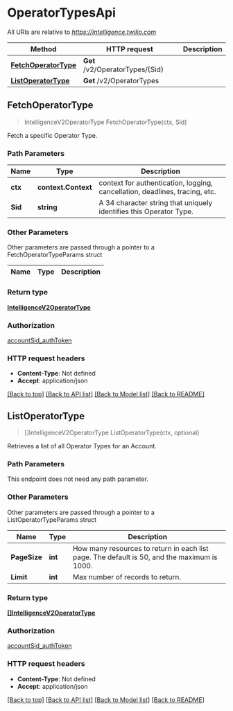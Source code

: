 # OperatorTypesApi

All URIs are relative to *https://intelligence.twilio.com*

Method | HTTP request | Description
------------- | ------------- | -------------
[**FetchOperatorType**](OperatorTypesApi.md#FetchOperatorType) | **Get** /v2/OperatorTypes/{Sid} | 
[**ListOperatorType**](OperatorTypesApi.md#ListOperatorType) | **Get** /v2/OperatorTypes | 



## FetchOperatorType

> IntelligenceV2OperatorType FetchOperatorType(ctx, Sid)



Fetch a specific Operator Type.

### Path Parameters


Name | Type | Description
------------- | ------------- | -------------
**ctx** | **context.Context** | context for authentication, logging, cancellation, deadlines, tracing, etc.
**Sid** | **string** | A 34 character string that uniquely identifies this Operator Type.

### Other Parameters

Other parameters are passed through a pointer to a FetchOperatorTypeParams struct


Name | Type | Description
------------- | ------------- | -------------

### Return type

[**IntelligenceV2OperatorType**](IntelligenceV2OperatorType.md)

### Authorization

[accountSid_authToken](../README.md#accountSid_authToken)

### HTTP request headers

- **Content-Type**: Not defined
- **Accept**: application/json

[[Back to top]](#) [[Back to API list]](../README.md#documentation-for-api-endpoints)
[[Back to Model list]](../README.md#documentation-for-models)
[[Back to README]](../README.md)


## ListOperatorType

> []IntelligenceV2OperatorType ListOperatorType(ctx, optional)



Retrieves a list of all Operator Types for an Account.

### Path Parameters

This endpoint does not need any path parameter.

### Other Parameters

Other parameters are passed through a pointer to a ListOperatorTypeParams struct


Name | Type | Description
------------- | ------------- | -------------
**PageSize** | **int** | How many resources to return in each list page. The default is 50, and the maximum is 1000.
**Limit** | **int** | Max number of records to return.

### Return type

[**[]IntelligenceV2OperatorType**](IntelligenceV2OperatorType.md)

### Authorization

[accountSid_authToken](../README.md#accountSid_authToken)

### HTTP request headers

- **Content-Type**: Not defined
- **Accept**: application/json

[[Back to top]](#) [[Back to API list]](../README.md#documentation-for-api-endpoints)
[[Back to Model list]](../README.md#documentation-for-models)
[[Back to README]](../README.md)

